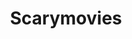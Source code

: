 ---
title: Scarymovies
crosslinks:
- HorrorReviewed
- horror
- WatchItForThePlot
- Filmmakers
- horrortrailerpark
- Documentaries
- SawSomethingScary
---
